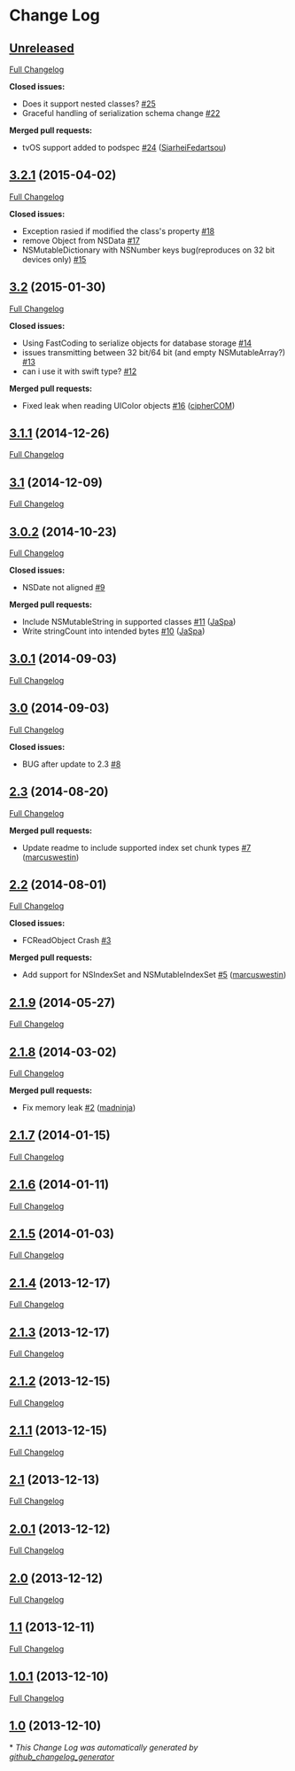 # Change Log

## [Unreleased](https://github.com/nicklockwood/FastCoding/tree/HEAD)

[Full Changelog](https://github.com/nicklockwood/FastCoding/compare/3.2.1...HEAD)

**Closed issues:**

- Does it support nested classes? [\#25](https://github.com/nicklockwood/FastCoding/issues/25)
- Graceful handling of serialization schema change [\#22](https://github.com/nicklockwood/FastCoding/issues/22)

**Merged pull requests:**

- tvOS support added to podspec [\#24](https://github.com/nicklockwood/FastCoding/pull/24) ([SiarheiFedartsou](https://github.com/SiarheiFedartsou))

## [3.2.1](https://github.com/nicklockwood/FastCoding/tree/3.2.1) (2015-04-02)
[Full Changelog](https://github.com/nicklockwood/FastCoding/compare/3.2...3.2.1)

**Closed issues:**

- Exception rasied if modified the class's property [\#18](https://github.com/nicklockwood/FastCoding/issues/18)
- remove Object from NSData [\#17](https://github.com/nicklockwood/FastCoding/issues/17)
- NSMutableDictionary with NSNumber keys bug\(reproduces on 32 bit devices only\) [\#15](https://github.com/nicklockwood/FastCoding/issues/15)

## [3.2](https://github.com/nicklockwood/FastCoding/tree/3.2) (2015-01-30)
[Full Changelog](https://github.com/nicklockwood/FastCoding/compare/3.1.1...3.2)

**Closed issues:**

- Using FastCoding to serialize objects for database storage [\#14](https://github.com/nicklockwood/FastCoding/issues/14)
- issues transmitting between 32 bit/64 bit \(and empty NSMutableArray?\) [\#13](https://github.com/nicklockwood/FastCoding/issues/13)
- can i use it with swift type?  [\#12](https://github.com/nicklockwood/FastCoding/issues/12)

**Merged pull requests:**

- Fixed leak when reading UIColor objects [\#16](https://github.com/nicklockwood/FastCoding/pull/16) ([cipherCOM](https://github.com/cipherCOM))

## [3.1.1](https://github.com/nicklockwood/FastCoding/tree/3.1.1) (2014-12-26)
[Full Changelog](https://github.com/nicklockwood/FastCoding/compare/3.1...3.1.1)

## [3.1](https://github.com/nicklockwood/FastCoding/tree/3.1) (2014-12-09)
[Full Changelog](https://github.com/nicklockwood/FastCoding/compare/3.0.2...3.1)

## [3.0.2](https://github.com/nicklockwood/FastCoding/tree/3.0.2) (2014-10-23)
[Full Changelog](https://github.com/nicklockwood/FastCoding/compare/3.0.1...3.0.2)

**Closed issues:**

- NSDate not aligned [\#9](https://github.com/nicklockwood/FastCoding/issues/9)

**Merged pull requests:**

- Include NSMutableString in supported classes [\#11](https://github.com/nicklockwood/FastCoding/pull/11) ([JaSpa](https://github.com/JaSpa))
- Write stringCount into intended bytes [\#10](https://github.com/nicklockwood/FastCoding/pull/10) ([JaSpa](https://github.com/JaSpa))

## [3.0.1](https://github.com/nicklockwood/FastCoding/tree/3.0.1) (2014-09-03)
[Full Changelog](https://github.com/nicklockwood/FastCoding/compare/3.0...3.0.1)

## [3.0](https://github.com/nicklockwood/FastCoding/tree/3.0) (2014-09-03)
[Full Changelog](https://github.com/nicklockwood/FastCoding/compare/2.3...3.0)

**Closed issues:**

- BUG after update to 2.3 [\#8](https://github.com/nicklockwood/FastCoding/issues/8)

## [2.3](https://github.com/nicklockwood/FastCoding/tree/2.3) (2014-08-20)
[Full Changelog](https://github.com/nicklockwood/FastCoding/compare/2.2...2.3)

**Merged pull requests:**

- Update readme to include supported index set chunk types [\#7](https://github.com/nicklockwood/FastCoding/pull/7) ([marcuswestin](https://github.com/marcuswestin))

## [2.2](https://github.com/nicklockwood/FastCoding/tree/2.2) (2014-08-01)
[Full Changelog](https://github.com/nicklockwood/FastCoding/compare/2.1.9...2.2)

**Closed issues:**

- FCReadObject Crash [\#3](https://github.com/nicklockwood/FastCoding/issues/3)

**Merged pull requests:**

- Add support for NSIndexSet and NSMutableIndexSet [\#5](https://github.com/nicklockwood/FastCoding/pull/5) ([marcuswestin](https://github.com/marcuswestin))

## [2.1.9](https://github.com/nicklockwood/FastCoding/tree/2.1.9) (2014-05-27)
[Full Changelog](https://github.com/nicklockwood/FastCoding/compare/2.1.8...2.1.9)

## [2.1.8](https://github.com/nicklockwood/FastCoding/tree/2.1.8) (2014-03-02)
[Full Changelog](https://github.com/nicklockwood/FastCoding/compare/2.1.7...2.1.8)

**Merged pull requests:**

- Fix memory leak [\#2](https://github.com/nicklockwood/FastCoding/pull/2) ([madninja](https://github.com/madninja))

## [2.1.7](https://github.com/nicklockwood/FastCoding/tree/2.1.7) (2014-01-15)
[Full Changelog](https://github.com/nicklockwood/FastCoding/compare/2.1.6...2.1.7)

## [2.1.6](https://github.com/nicklockwood/FastCoding/tree/2.1.6) (2014-01-11)
[Full Changelog](https://github.com/nicklockwood/FastCoding/compare/2.1.5...2.1.6)

## [2.1.5](https://github.com/nicklockwood/FastCoding/tree/2.1.5) (2014-01-03)
[Full Changelog](https://github.com/nicklockwood/FastCoding/compare/2.1.4...2.1.5)

## [2.1.4](https://github.com/nicklockwood/FastCoding/tree/2.1.4) (2013-12-17)
[Full Changelog](https://github.com/nicklockwood/FastCoding/compare/2.1.3...2.1.4)

## [2.1.3](https://github.com/nicklockwood/FastCoding/tree/2.1.3) (2013-12-17)
[Full Changelog](https://github.com/nicklockwood/FastCoding/compare/2.1.2...2.1.3)

## [2.1.2](https://github.com/nicklockwood/FastCoding/tree/2.1.2) (2013-12-15)
[Full Changelog](https://github.com/nicklockwood/FastCoding/compare/2.1.1...2.1.2)

## [2.1.1](https://github.com/nicklockwood/FastCoding/tree/2.1.1) (2013-12-15)
[Full Changelog](https://github.com/nicklockwood/FastCoding/compare/2.1...2.1.1)

## [2.1](https://github.com/nicklockwood/FastCoding/tree/2.1) (2013-12-13)
[Full Changelog](https://github.com/nicklockwood/FastCoding/compare/2.0.1...2.1)

## [2.0.1](https://github.com/nicklockwood/FastCoding/tree/2.0.1) (2013-12-12)
[Full Changelog](https://github.com/nicklockwood/FastCoding/compare/2.0...2.0.1)

## [2.0](https://github.com/nicklockwood/FastCoding/tree/2.0) (2013-12-12)
[Full Changelog](https://github.com/nicklockwood/FastCoding/compare/1.1...2.0)

## [1.1](https://github.com/nicklockwood/FastCoding/tree/1.1) (2013-12-11)
[Full Changelog](https://github.com/nicklockwood/FastCoding/compare/1.0.1...1.1)

## [1.0.1](https://github.com/nicklockwood/FastCoding/tree/1.0.1) (2013-12-10)
[Full Changelog](https://github.com/nicklockwood/FastCoding/compare/1.0...1.0.1)

## [1.0](https://github.com/nicklockwood/FastCoding/tree/1.0) (2013-12-10)


\* *This Change Log was automatically generated by [github_changelog_generator](https://github.com/skywinder/Github-Changelog-Generator)*